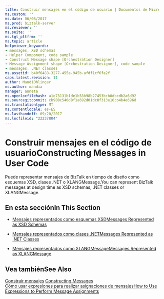 ```yaml
---
title: Construir mensajes en el código de usuario | Documentos de Microsoft
ms.custom: ''
ms.date: 06/08/2017
ms.prod: biztalk-server
ms.reviewer: ''
ms.suite: ''
ms.tgt_pltfrm: ''
ms.topic: article
helpviewer_keywords:
- messages, XSD schemas
- Helper Component, code sample
- Construct Message shape [Orchestration Designer]
- Message Assignment shape [Orchestration Designer], code sample
- messages, .NET classes
ms.assetid: b40f6488-3277-455a-945b-afdf1cf6fa2f
caps.latest.revision: 11
author: MandiOhlinger
ms.author: mandia
manager: anneta
ms.openlocfilehash: a1e73131b1de1b58b98b27453bcb0dbcdb2a6d92
ms.sourcegitcommit: cb908c540d8f1a692d01dc8f313e16cb4b4e696d
ms.translationtype: MT
ms.contentlocale: es-ES
ms.lasthandoff: 09/20/2017
ms.locfileid: "22237804"
---
```

# <a name="constructing-messages-in-user-code"></a><span data-ttu-id="037f1-102">Construir mensajes en el código de usuario</span><span class="sxs-lookup"><span data-stu-id="037f1-102">Constructing Messages in User Code</span></span>
<span data-ttu-id="037f1-103">Puede representar mensajes de BizTalk en tiempo de diseño como esquemas XSD, clases .NET o XLANGMessage.</span><span class="sxs-lookup"><span data-stu-id="037f1-103">You can represent BizTalk messages at design time as XSD schemas, .NET classes or XLANGMessage.</span></span>  
  
## <a name="in-this-section"></a><span data-ttu-id="037f1-104">En esta sección</span><span class="sxs-lookup"><span data-stu-id="037f1-104">In This Section</span></span>  
  
-   [<span data-ttu-id="037f1-105">Mensajes representados como esquemas XSD</span><span class="sxs-lookup"><span data-stu-id="037f1-105">Messages Represented as XSD Schemas</span></span>](../core/messages-represented-as-xsd-schemas.md)  
  
-   [<span data-ttu-id="037f1-106">Mensajes representados como clases .NET</span><span class="sxs-lookup"><span data-stu-id="037f1-106">Messages Represented as .NET Classes</span></span>](../core/messages-represented-as-net-classes.md)  
  
-   [<span data-ttu-id="037f1-107">Mensajes representados como XLANGMessage</span><span class="sxs-lookup"><span data-stu-id="037f1-107">Messages Represented as XLANGMessage</span></span>](../core/messages-represented-as-xlangmessage.md)  
  
## <a name="see-also"></a><span data-ttu-id="037f1-108">Vea también</span><span class="sxs-lookup"><span data-stu-id="037f1-108">See Also</span></span>  
 <span data-ttu-id="037f1-109">[Construir mensajes](../core/constructing-messages.md) </span><span class="sxs-lookup"><span data-stu-id="037f1-109">[Constructing Messages](../core/constructing-messages.md) </span></span>  
 [<span data-ttu-id="037f1-110">Cómo usar expresiones para realizar asignaciones de mensajes</span><span class="sxs-lookup"><span data-stu-id="037f1-110">How to Use Expressions to Perform Message Assignments</span></span>](../core/how-to-use-expressions-to-perform-message-assignments.md)